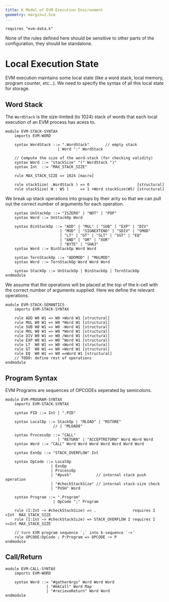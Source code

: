 ```yaml
---
title: K Model of EVM Execution Environment
geometry: margin=2.5cm
...
```



```k
requires "evm-data.k"
```

None of the rules defined here should be sensitive to other parts of the
configuration, they should be standalone.


Local Execution State
=====================

EVM execution maintains some local state (like a word stack, local memory,
program counter, etc...). We need to specify the syntax of all this local state
for storage.

Word Stack
----------

The `WordStack` is the size-limited (to 1024) stack of words that each local
execution of an EVM process has acess to.

```k
module EVM-STACK-SYNTAX
    imports EVM-WORD

    syntax WordStack ::= ".WordStack"       // empty stack
                       | Word ":" WordStack

    // Compute the size of the word-stack (for checking validity)
    syntax Word ::= "stackSize" "(" WordStack ")"
    syntax Int  ::= "MAX_STACK_SIZE"

    rule MAX_STACK_SIZE => 1024 [macro]

    rule stackSize( .WordStack ) => 0                     [structural]
    rule stackSize( W : WS )     => 1 +Word stackSize(WS) [structural]
```

We break up stack operations into groups by their arity so that we can pull out
the correct number of arguments for each operation.

```k
    syntax UnStackOp ::= "ISZERO" | "NOT" | "POP"
    syntax Word ::= UnStackOp Word

    syntax BinStackOp ::= "ADD" | "MUL" | "SUB" | "EXP" | "DIV"
                        | "MOD" | "SIGNEXTEND" | "SDIV" | "SMOD"
                        | "LT" | "GT" | "SLT" | "SGT" | "EQ"
                        | "AND" | "OR" | "XOR"
                        | "BYTE" | "SHA3"
    syntax Word ::= BinStackOp Word Word

    syntax TernStackOp ::= "ADDMOD" | "MULMOD"
    syntax Word ::= TernStackOp Word Word Word

    syntax StackOp ::= UnStackOp | BinStackOp | TernStackOp
endmodule
```

We assume that the operations will be placed at the top of the k-cell with the
correct number of arguments supplied. Here we define the relevant operations.

```k
module EVM-STACK-SEMANTICS
    imports EVM-STACK-SYNTAX

    rule ADD W0 W1 => W0 +Word W1 [structural]
    rule MUL W0 W1 => W0 *Word W1 [structural]
    rule SUB W0 W1 => W0 -Word W1 [structural]
    rule MUL W0 W1 => W0 *Word W1 [structural]
    rule DIV W0 W1 => W0 /Word W1 [structural]
    rule EXP W0 W1 => W0 ^Word W1 [structural]
    rule LT  W0 W1 => W0 <Word W1 [structural]
    rule GT  W0 W1 => W0 >Word W1 [structural]
    rule EQ  W0 W1 => W0 ==Word W1 [structural]
    // TODO: define rest of operations
endmodule
```

Program Syntax
--------------

EVM Programs are sequences of OPCODEs seperated by semicolons.

```k
module EVM-PROGRAM-SYNTAX
    imports EVM-STACK-SYNTAX

    syntax PID ::= Int | ".PID"

    syntax LocalOp ::= StackOp | "MLOAD" | "MSTORE"
                     // | "MLOAD8"

    syntax ProcessOp ::= "CALL"
                       | "RETURN" | "ACCEPTRETURN" Word Word Word
    syntax Word ::= "CALL" Word Word Word Word Word Word Word

    syntax ExnOp ::= "STACK_OVERFLOW" Int

    syntax OpCode ::= LocalOp
                    | ExnOp
                    | ProcessOp
                    | "#push"           // internal stack push operation
                    | "#checkStackSize" // internal stack-size check
                    | "PUSH" Word

    syntax Program ::= ".Program"
                     | OpCode ";" Program

    rule (I:Int ~> #checkStackSize) => .                requires I <Int  MAX_STACK_SIZE
    rule (I:Int ~> #checkStackSize) => STACK_OVERFLOW I requires I >=Int MAX_STACK_SIZE

    // turn EVM program sequence `;` into k-sequence `~>`
    rule OPCODE:OpCode ; P:Program => OPCODE ~> P
endmodule
```

Call/Return
-----------

```k
module EVM-CALL-SYNTAX
    imports EVM-WORD

    syntax Word ::= "#gatherArgs" Word Word Word
                  | "#mkCall" Word Map
                  | "#recieveReturn" Word Word
endmodule
```
